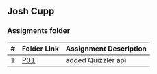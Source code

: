 ## Josh Cupp
### Assigments folder


|   #   | Folder Link | Assignment Description |
| :---: | ----------- | ---------------------- |
|   1   |       [P01](https://github.com/JoshCAtl/4443-MOB-Cupp/tree/main/Assignments/P01)   |            added Quizzler api          |

